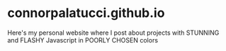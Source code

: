 # connorpalatucci.github.io

Here's my personal website where I post about projects with STUNNING and FLASHY Javascript in POORLY CHOSEN colors
